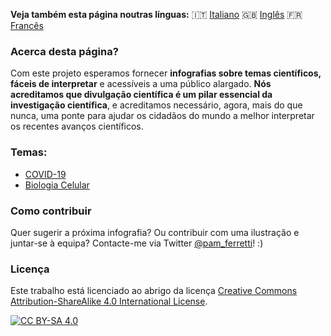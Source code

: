 **Veja também esta página noutras línguas:** 🇮🇹 [Italiano](../it/) 🇬🇧 [Inglês](../) 🇫🇷 [Francês](../pt/)

### Acerca desta página?

Com este projeto esperamos fornecer **infografias sobre temas científicos, fáceis de interpretar** e acessíveis a uma público alargado.
**Nós acreditamos que divulgação científica é um pilar essencial da investigação científica**, e acreditamos necessário,
agora, mais do que nunca, uma ponte para ajudar os cidadãos do mundo a melhor interpretar os recentes avanços científicos.

### Temas:

- [COVID-19](https://easy-infographics.github.io/COVID-19/pt/)
- [Biologia Celular](https://easy-infographics.github.io/Cell_Biology/pt/)


### Como contribuir
 
Quer sugerir a próxima infografia? Ou contribuir com uma ilustração e juntar-se à equipa?
Contacte-me via Twitter [@pam_ferretti](https://twitter.com/pam_ferretti)! :)
 

### Licença

Este trabalho está licenciado ao abrigo da licença
[Creative Commons Attribution-ShareAlike 4.0 International License][cc-by-sa].

[![CC BY-SA 4.0][cc-by-sa-image]][cc-by-sa]

[cc-by-sa]: http://creativecommons.org/licenses/by-sa/4.0/
[cc-by-sa-image]: https://licensebuttons.net/l/by-sa/4.0/88x31.png
[cc-by-sa-shield]: https://img.shields.io/badge/License-CC%20BY--SA%204.0-lightgrey.svg
